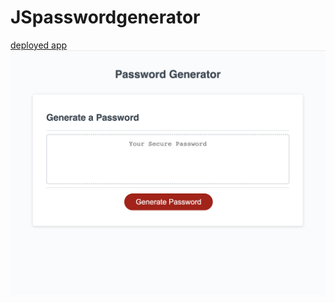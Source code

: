 # JSpasswordgenerator
<!-- Add description here -->

[deployed app](https://mwalker23.github.io/JSpasswordgenerator/)
![Screenshot](./Screenshot.png)